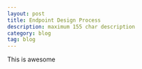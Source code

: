 ```yaml
---
layout: post
title: Endpoint Design Process
description: maximum 155 char description
category: blog
tag: blog
---
```


This is awesome

<script src="https://gist.github.com/fespinoza/440b250d19a0e9979909.js"></script>

<script src="https://gist.github.com/fespinoza/f44e321dde21a05efa51.js"></script>

<script async class="speakerdeck-embed" data-id="1b97cdcea380459094b21f07e132f909" data-ratio="1.77777777777778" src="//speakerdeck.com/assets/embed.js"></script>
